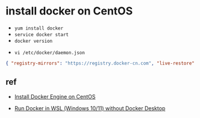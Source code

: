 # install docker on CentOS

+ `yum install docker`
+ `service docker start`
+ `docker version`
<!-- change registry -->
+ `vi /etc/docker/daemon.json`
```json
{ "registry-mirrors": "https://registry.docker-cn.com", "live-restore": true }
```
## ref

+ [Install Docker Engine on CentOS](https://docs.docker.com/engine/install/centos/)

+ [Run Docker in WSL (Windows 10/11) without Docker Desktop](https://medium.com/geekculture/run-docker-in-windows-10-11-wsl-without-docker-desktop-a2a7eb90556d)